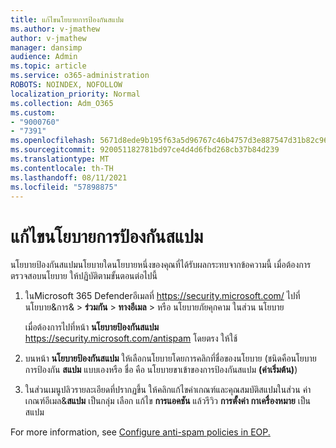 ```yaml
---
title: แก้ไขนโยบายการป้องกันสแปม
ms.author: v-jmathew
author: v-jmathew
manager: dansimp
audience: Admin
ms.topic: article
ms.service: o365-administration
ROBOTS: NOINDEX, NOFOLLOW
localization_priority: Normal
ms.collection: Adm_O365
ms.custom:
- "9000760"
- "7391"
ms.openlocfilehash: 5671d8ede9b195f63a5d96767c46b4757d3e887547d31b82c969c36dc974f753
ms.sourcegitcommit: 920051182781bd97ce4d4d6fbd268cb37b84d239
ms.translationtype: MT
ms.contentlocale: th-TH
ms.lasthandoff: 08/11/2021
ms.locfileid: "57898875"
---
```

# <a name="fix-anti-spam-policy"></a>แก้ไขนโยบายการป้องกันสแปม

นโยบายป้องกันสแปมนโยบายใดนโยบายหนึ่งของคุณที่ได้รับผลกระทบจากข้อความนี้ เมื่อต้องการตรวจสอบนโยบาย ให้ปฏิบัติตามขั้นตอนต่อไปนี้

1. ในMicrosoft 365 Defenderอีเมลที่ <https://security.microsoft.com/> ไปที่ นโยบาย&การ& \> **ร่วมกัน** \> **ทางอีเมล** \> หรือ นโยบายภัยคุกคาม ในส่วน นโยบาย

   เมื่อต้องการไปที่หน้า **นโยบายป้องกันสแปม** <https://security.microsoft.com/antispam> โดยตรง ให้ใช้

2. บนหน้า **นโยบายป้องกันสแปม** ให้เลือกนโยบายโดยการคลิกที่ชื่อของนโยบาย (ชนิดคือนโยบายการป้องกัน **สแปม** แบบเองหรือ ชื่อ คือ นโยบายขาเข้าของการป้องกันสแปม **(ค่าเริ่มต้น)**)

3. ในส่วนเมนูปลิวรายละเอียดที่ปรากฏขึ้น ให้คลิกแก้ไขค่าเกณฑ์และคุณสมบัติสแปมในส่วน ค่าเกณฑ์อีเมล&**สแปม** เป็นกลุ่ม เลือก แก้ไข **การแอคชัน** แล้วรีวิว **การตั้งค่า กาเครื่องหมาย** เป็นสแปม

For more information, see [Configure anti-spam policies in EOP.](https://docs.microsoft.com/microsoft-365/security/office-365-security/configure-your-spam-filter-policies)
